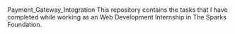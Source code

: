 # 
Payment_Gateway_Integration 
This repository contains the tasks that I have completed while working as an Web Development Internship in The Sparks Foundation.
